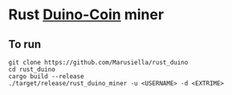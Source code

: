 # Rust [Duino-Coin](https://github.com/revoxhere/duino-coin) miner

## To run

```
git clone https://github.com/Marusiella/rust_duino
cd rust_duino
cargo build --release
./target/release/rust_duino_miner -u <USERNAME> -d <EXTRIME>
```